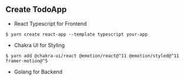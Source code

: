 ## Create TodoApp 

- React Typescript for Frontend
```shellsession
$ yarn create react-app --template typescript your-app
```
- Chakra UI for Styling
```shellsession
$ yarn add @chakra-ui/react @emotion/react@^11 @emotion/styled@^11 framer-motion@^5
```
- Golang for Backend

